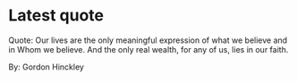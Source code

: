# Latest quote 

Quote: Our lives are the only meaningful expression of what we believe and in Whom we believe. And the only real wealth, for any of us, lies in our faith. 

By: Gordon Hinckley